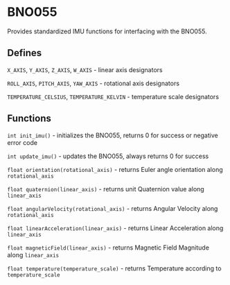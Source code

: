 # BNO055

Provides standardized IMU functions for interfacing with the BNO055.

## Defines

`X_AXIS`, `Y_AXIS`, `Z_AXIS`, `W_AXIS` - linear axis designators

`ROLL_AXIS`, `PITCH_AXIS`, `YAW_AXIS` - rotational axis designators

`TEMPERATURE_CELSIUS`, `TEMPERATURE_KELVIN` - temperature scale designators

## Functions

`int init_imu()` - initializes the BNO055, returns 0 for success or negative error code

`int update_imu()` - updates the BNO055, always returns 0 for success

`float orientation(rotational_axis)` - returns Euler angle orientation along `rotational_axis`

`float quaternion(linear_axis)` - returns unit Quaternion value along `linear_axis`

`float angularVelocity(rotational_axis)` - returns Angular Velocity along `rotational_axis`

`float linearAcceleration(linear_axis)` - returns Linear Acceleration along `linear_axis`

`float magneticField(linear_axis)` - returns Magnetic Field Magnitude along `linear_axis`

`float temperature(temperature_scale)` - returns Temperature according to `temperature_scale`
